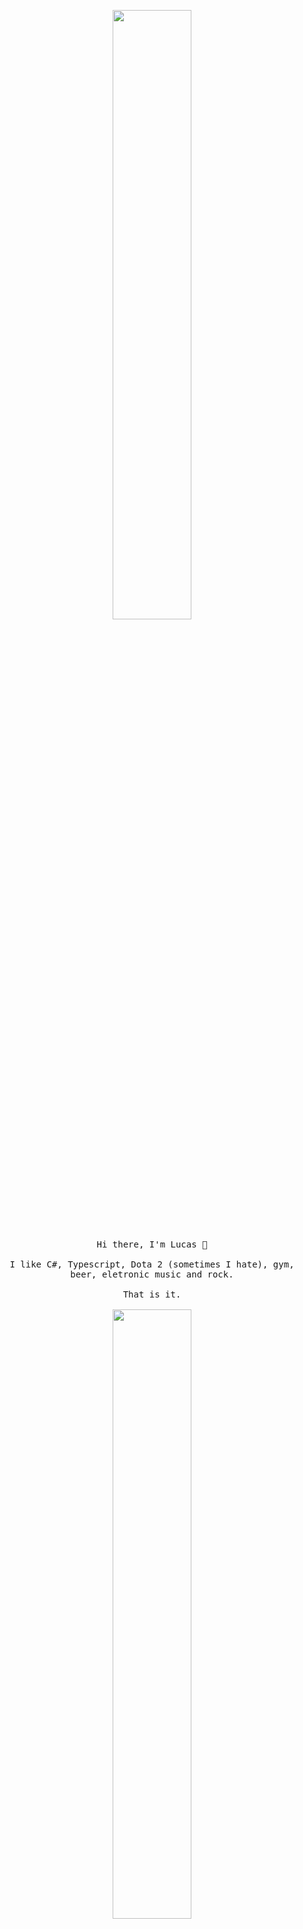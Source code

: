 <p align="center">
  <img src="https://media.giphy.com/media/cODrlNTkGnZGVtVagd/giphy.gif" width="50%">
  <br><br>
  <samp>
     Hi there, I'm Lucas 👋
    <br><br>
    I like C#, Typescript, Dota 2 (sometimes I hate), gym, beer, eletronic music and rock.
    <br><br>
    That is it. 
    <br><br>
  </samp>
  <img src="https://github-readme-stats.vercel.app/api?username=lucasgmagalhaes&show_icons=true" width="50%">
</p>
